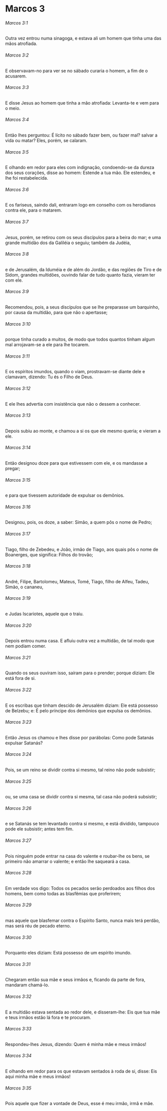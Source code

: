 # Marcos 3

###### Marcos 3:1

Outra vez entrou numa sinagoga, e estava ali um homem que tinha uma das mãos atrofiada.

###### Marcos 3:2

E observavam-no para ver se no sábado curaria o homem, a fim de o acusarem.

###### Marcos 3:3

E disse Jesus ao homem que tinha a mão atrofiada: Levanta-te e vem para o meio.

###### Marcos 3:4

Então lhes perguntou: É lícito no sábado fazer bem, ou fazer mal? salvar a vida ou matar? Eles, porém, se calaram.

###### Marcos 3:5

E olhando em redor para eles com indignação, condoendo-se da dureza dos seus corações, disse ao homem: Estende a tua mão. Ele estendeu, e lhe foi restabelecida.

###### Marcos 3:6

E os fariseus, saindo dali, entraram logo em conselho com os herodianos contra ele, para o matarem.

###### Marcos 3:7

Jesus, porém, se retirou com os seus discípulos para a beira do mar; e uma grande multidão dos da Galiléia o seguiu; também da Judéia,

###### Marcos 3:8

e de Jerusalém, da Iduméia e de além do Jordão, e das regiões de Tiro e de Sidom, grandes multidões, ouvindo falar de tudo quanto fazia, vieram ter com ele.

###### Marcos 3:9

Recomendou, pois, a seus discípulos que se lhe preparasse um barquinho, por causa da multidão, para que não o apertasse;

###### Marcos 3:10

porque tinha curado a muitos, de modo que todos quantos tinham algum mal arrojavam-se a ele para lhe tocarem.

###### Marcos 3:11

E os espíritos imundos, quando o viam, prostravam-se diante dele e clamavam, dizendo: Tu és o Filho de Deus.

###### Marcos 3:12

E ele lhes advertia com insistência que não o dessem a conhecer.

###### Marcos 3:13

Depois subiu ao monte, e chamou a si os que ele mesmo queria; e vieram a ele.

###### Marcos 3:14

Então designou doze para que estivessem com ele, e os mandasse a pregar;

###### Marcos 3:15

e para que tivessem autoridade de expulsar os demônios.

###### Marcos 3:16

Designou, pois, os doze, a saber: Simão, a quem pôs o nome de Pedro;

###### Marcos 3:17

Tiago, filho de Zebedeu, e João, irmão de Tiago, aos quais pôs o nome de Boanerges, que significa: Filhos do trovão;

###### Marcos 3:18

André, Filipe, Bartolomeu, Mateus, Tomé, Tiago, filho de Alfeu, Tadeu, Simão, o cananeu,

###### Marcos 3:19

e Judas Iscariotes, aquele que o traiu.

###### Marcos 3:20

Depois entrou numa casa. E afluiu outra vez a multidão, de tal modo que nem podiam comer.

###### Marcos 3:21

Quando os seus ouviram isso, saíram para o prender; porque diziam: Ele está fora de si.

###### Marcos 3:22

E os escribas que tinham descido de Jerusalém diziam: Ele está possesso de Belzebu; e: É pelo príncipe dos demônios que expulsa os demônios.

###### Marcos 3:23

Então Jesus os chamou e lhes disse por parábolas: Como pode Satanás expulsar Satanás?

###### Marcos 3:24

Pois, se um reino se dividir contra si mesmo, tal reino não pode subsistir;

###### Marcos 3:25

ou, se uma casa se dividir contra si mesma, tal casa não poderá subsistir;

###### Marcos 3:26

e se Satanás se tem levantado contra si mesmo, e está dividido, tampouco pode ele subsistir; antes tem fim.

###### Marcos 3:27

Pois ninguém pode entrar na casa do valente e roubar-lhe os bens, se primeiro não amarrar o valente; e então lhe saqueará a casa.

###### Marcos 3:28

Em verdade vos digo: Todos os pecados serão perdoados aos filhos dos homens, bem como todas as blasfêmias que proferirem;

###### Marcos 3:29

mas aquele que blasfemar contra o Espírito Santo, nunca mais terá perdão, mas será réu de pecado eterno.

###### Marcos 3:30

Porquanto eles diziam: Está possesso de um espírito imundo.

###### Marcos 3:31

Chegaram então sua mãe e seus irmãos e, ficando da parte de fora, mandaram chamá-lo.

###### Marcos 3:32

E a multidão estava sentada ao redor dele, e disseram-lhe: Eis que tua mãe e teus irmãos estão lá fora e te procuram.

###### Marcos 3:33

Respondeu-lhes Jesus, dizendo: Quem é minha mãe e meus irmãos!

###### Marcos 3:34

E olhando em redor para os que estavam sentados à roda de si, disse: Eis aqui minha mãe e meus irmãos!

###### Marcos 3:35

Pois aquele que fizer a vontade de Deus, esse é meu irmão, irmã e mãe.

